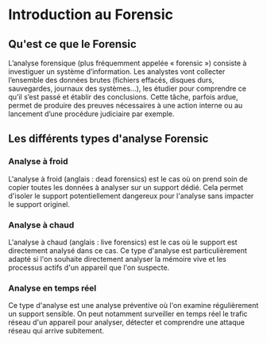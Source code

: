 # Introduction au Forensic
## Qu'est ce que le Forensic

L’analyse forensique (plus fréquemment appelée « forensic ») consiste à investiguer un système d’information. Les analystes vont collecter l’ensemble des données brutes (fichiers effacés, disques durs, sauvegardes, journaux des systèmes…), les étudier pour comprendre ce qu’il s’est passé et établir des conclusions. 
Cette tâche, parfois ardue, permet de produire des preuves nécessaires à une action interne ou au lancement d’une procédure judiciaire par exemple.


## Les différents types d'analyse Forensic

### Analyse à froid

L'analyse à froid (anglais : dead forensics) est le cas où on prend soin de copier toutes les données à analyser sur un support dédié. Cela permet d'isoler le support potentiellement dangereux pour l'analyse sans impacter le support originel.

### Analyse à chaud

L'analyse à chaud (anglais : live forensics) est le cas où le support est directement analysé dans ce cas. Ce type d'analyse est particulièrement adapté si l'on souhaite directement analyser la mémoire vive et les processus actifs d'un appareil que l'on suspecte.

### Analyse en temps réel

Ce type d'analyse est une analyse préventive où l'on examine régulièrement un support sensible. On peut notamment surveiller en temps réel le trafic réseau d'un appareil pour analyser, détecter et comprendre une attaque réseau qui arrive subitement. 

